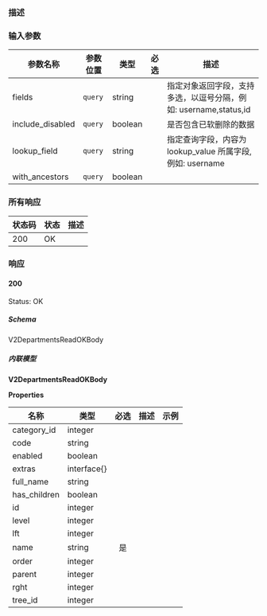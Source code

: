 ### 描述

### 输入参数

| 参数名称 | 参数位置 | 类型 | 必选 | 描述 |
|------|--------|------| :------: |-------------|
| fields | `query` | string |  | 指定对象返回字段，支持多选，以逗号分隔，例如: username,status,id |
| include_disabled | `query` | boolean |  | 是否包含已软删除的数据 |
| lookup_field | `query` | string |  | 指定查询字段，内容为 lookup_value 所属字段, 例如: username |
| with_ancestors | `query` | boolean |  |  |

### 所有响应
| 状态码 | 状态 | 描述 |
|------|--------|-------------|
| 200 | OK |  |

### 响应

#### 200
Status: OK

##### Schema

V2DepartmentsReadOKBody

##### 内联模型

**V2DepartmentsReadOKBody**



**Properties**

| 名称 | 类型 | 必选 | 描述 | 示例 |
|------|------|:--------:|-------------|---------|
| category_id | integer|  |  |  |
| code | string|  |  |  |
| enabled | boolean|  |  |  |
| extras | interface{}|  |  |  |
| full_name | string|  |  |  |
| has_children | boolean|  |  |  |
| id | integer|  |  |  |
| level | integer|  |  |  |
| lft | integer|  |  |  |
| name | string| 是 |  |  |
| order | integer|  |  |  |
| parent | integer|  |  |  |
| rght | integer|  |  |  |
| tree_id | integer|  |  |  |
